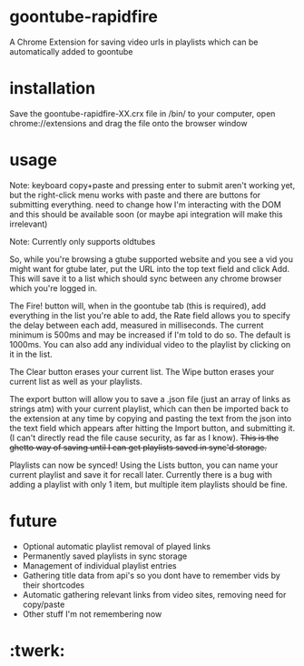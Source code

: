 # goontube-rapidfire
A Chrome Extension for saving video urls in playlists which can be automatically added to goontube

# installation
Save the goontube-rapidfire-XX.crx file in /bin/ to your computer, open chrome://extensions and drag the file onto the browser window

# usage
Note: keyboard copy+paste and pressing enter to submit aren't working yet, but the right-click menu works with paste and there are buttons for submitting everything. need to change how I'm interacting with the DOM and this should be available soon (or maybe api integration will make this irrelevant)

Note: Currently only supports oldtubes

So, while you're browsing a gtube supported website and you see a vid you might want for gtube later, put the URL into the top text field and click Add. This will save it to a list which should sync between any chrome browser which you're logged in.

The Fire! button will, when in the goontube tab (this is required), add everything in the list you're able to add, the Rate field allows you to specify the delay between each add, measured in milliseconds. The current minimum is 500ms and may be increased if I'm told to do so. The default is 1000ms.
You can also add any individual video to the playlist by clicking on it in the list.

The Clear button erases your current list. The Wipe button erases your current list as well as your playlists.

The export button will allow you to save a .json file (just an array of links as strings atm) with your current playlist, which can then be imported back to the extension at any time by copying and pasting the text from the json into the text field which appears after hitting the Import button, and submitting it. (I can't directly read the file cause security, as far as I know). ~~This is the ghetto way of saving until I can get playlists saved in sync'd storage.~~

Playlists can now be synced! Using the Lists button, you can name your current playlist and save it for recall later. Currently there is a bug with adding a playlist with only 1 item, but multiple item playlists should be fine.

# future 

* Optional automatic playlist removal of played links 
* Permanently saved playlists in sync storage 
* Management of individual playlist entries
* Gathering title data from api's so you dont have to remember vids by their shortcodes
* Automatic gathering relevant links from video sites, removing need for copy/paste 
* Other stuff I'm not remembering now

# :twerk:



